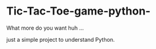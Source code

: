# Tic-Tac-Toe-game-python-

What more do you want huh ...


just a simple project to understand Python.

